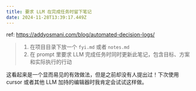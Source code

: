 ```yaml
---
title: 要求 LLM 在完成任务时留下笔记
date: 2024-11-28T13:39:17.449Z
---
```


ref: https://addyosmani.com/blog/automated-decision-logs/

> 1. 在项目目录下放一个 `fyi.md` 或者 `notes.md`
> 2. 在 prompt 里要求 LLM 完成任务时同时更新此笔记，包含目标、方案和实际执行的行动

这看起来是一个显而易见的有效做法，但是之前却没有人提出过！下次使用 cursor 或者其他 LLM 加持的编辑器时我肯定会试试这样做。